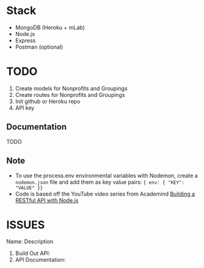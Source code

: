 # Stack

* MongoDB (Heroku + mLab)
* Node.js
* Express
* Postman (optional)

# TODO

1. Create models for Nonprofits and Groupings
2. Create routes for Nonprofits and Groupings
3. Init github or Heroku repo
4. API key

## Documentation

TODO

## Note

* To use the process.env environmental variables with Nodemon, create a `nodemon.json` file and add them as key value pairs: `{ env: { "KEY": "VALUE" }}`
* Code is based off the YouTube video series from Academind [Building a RESTful API with Node.js](https://www.youtube.com/playlist?list=PL55RiY5tL51q4D-B63KBnygU6opNPFk_q)

# ISSUES
Name: Description

1. Build Out API: 
2. API Documentation: 